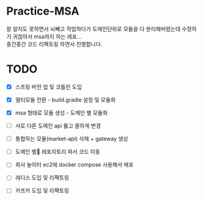 # Practice-MSA
잘 알지도 못하면서 뇌빼고 작업하다가 도메인단위로 모듈을 다 분리해버렸는데 수정하기 귀찮아서 msa까지 하는 레포...   
중간중간 코드 리팩토링 하면서 진행합니다.

# TODO
- [x] 스프링 버전 업 및 코틀린 도입
- [x] 멀티모듈 전환 - build.gradle 설정 및 모듈화
- [x] msa 형태로 모듈 생성 - 도메인 별 모듈화
- [ ] 서로 다른 도메인 api 뚫고 콜하게 변경
- [ ] 통합하는 모듈(market-api) 삭제 + gateway 생성
- [ ] 도메인 별 레포지토리 파서 코드 이동
- [ ] 회사 놀이터 ec2에 docker compose 사용해서 배포
- [ ] 레디스 도입 및 리팩토링
- [ ] 카프카 도입 및 리팩토링


